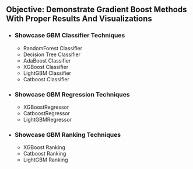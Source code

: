 ## **Objective: Demonstrate Gradient Boost Methods With Proper Results And Visualizations**

* ### **Showcase GBM Classifier Techniques**
  * RandomForest Classifier
  * Decision Tree Classifier
  * AdaBoost Classifier
  * XGBoost Classifier 
  * LightGBM Classifier 
  * Catboost Classifier 

* ### **Showcase GBM Regression Techniques**
  * XGBoostRegressor
  * CatboostRegressor
  * LightGBMRegressor
* ### **Showcase GBM Ranking Techniques**
  * XGBoost Ranking
  * Catboost Ranking
  * LightGBM Ranking

